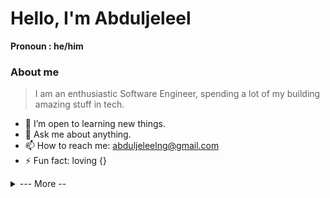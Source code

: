 # Hello, I'm Abduljeleel
**Pronoun : he/him**

### About me
> I am an enthusiastic Software Engineer, spending a lot of my building amazing stuff in tech.
- 💞️ I’m open to learning new things.
- 💬 Ask me about anything.
- 📫 How to reach me:  <abduljeleelng@gmail.com> 
- ⚡ Fun fact: loving {}

<details>
<summary>--- More  -- </summary>
<br />

![Abduljeleel's GitHub stats](https://github-readme-stats.vercel.app/api?username=abduljeleelng)

![Abduljeleel's trophies](https://github-profile-trophy.vercel.app/?username=abduljeleelng&column=5&margin-w=7&margin-h=7)

![Top Langs](https://github-readme-stats.vercel.app/api/top-langs/?username=abduljeleelng&layout=compact)

</details>

<!--
**abduljeleelng/abduljeleelng** is a ✨ _special_ ✨ repository because its `README.md` (this file) appears on your GitHub profile.
### JavaScript Developer 


